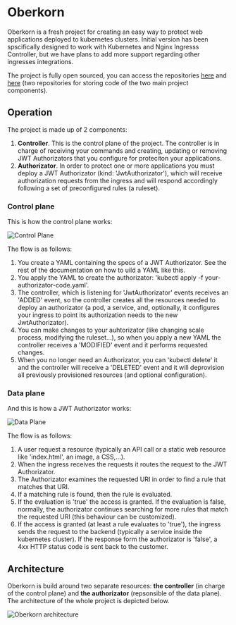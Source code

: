 # Oberkorn
Oberkorn is a fresh project for creating an easy way to protect web applications deployed to kubernetes clusters. Initial version has been spscifically designed to work with Kubernetes and Nginx Ingresss Controller, but we have plans to add more support regarding other ingresses integrations.

The project is fully open sourced, you can access the repositories [here](https://github.com/jfvilasPersonal/jwta-controller) and [here](https://github.com/jfvilasPersonal/jwta-authorizator) (two repositories for storing code of the two main project components).

## Operation
The project is made up of 2 components:

  1. **Controller**. This is the control plane of the project. The controller is in charge of receiving your commands and creating, updating or removing JWT Authorizators that you configure for proteciton your applications.
  2. **Authorizator**. In order to protect one or more applications you must deploy a JWT Authorizator (kind: 'JwtAuthorizator'), which will receive authorization requests from the ingress and will respond accordingly following a set of preconfigured rules (a ruleset).

### Control plane
This is how the control plane works:

![Control Plane](/_media/architecture/controlplane.png)


The flow is as follows:
  1. You create a YAML containing the specs of a JWT Authorizator. See the rest of the documentation on how to uild a YAML like this.
  2. You apply the YAML to create the authorizator: 'kubectl apply -f your-authorizator-code.yaml'.
  3. The controller, which is listening for 'JwtAuthorizator' events receives an 'ADDED' event, so the controller creates all the resources needed to deploy an authorizator (a pod, a service, and, optionally, it configures your ingress to point its authorization needs to the new JwtAuthorizator).
  4. You can make changes to your auhtorizator (like changing scale process, modifying the ruleset...), so when you apply a new YAML the controller receives a 'MODIFIED' event and it performs requested changes.
  5. When you no longer need an Authorizator, you can 'kubectl delete' it and the controller will receive a 'DELETED' event and it will deprovision all previously provisioned resources (and optional configuration).

### Data plane
And this is how a JWT Authorizator works:

![Data Plane](/_media/architecture/dataplane.png)

The flow is as follows:
  1. A user request a resource (typically an API call or a static web resource like 'index.html', an image, a CSS,...).
  2. When the ingress receives the requests it routes the request to the JWT Authorizator.
  3. The Authorizator examines the requested URI in order to find a rule that matches that URI.
  4. If a matching rule is found, then the rule is evaluated.
  5. If the evaluation is 'true' the access is granted. If the evaluation is false, normally, the authorizator continues searching for more rules that match the requested URI (this behaviour can be customized).
  6. If the access is granted (at least a rule evaluates to 'true'), the ingress sends the request to the backend (typically a service inside the kubernetes cluster). If the response form the authorizator is 'false', a 4xx HTTP status code is sent back to the customer.

## Architecture
Oberkorn is build around two separate resources: **the controller** (in charge of the control plane) and **the authorizator** (repsonsible of the data plane). The architecture of the whole project is depicted below.

![Oberkorn architecture](/_media/oberkorn-architecture.png)
